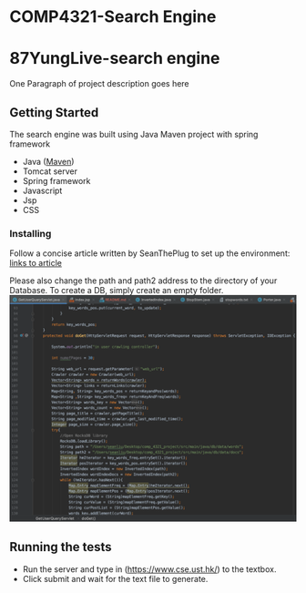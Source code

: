 # COMP4321-Search Engine 
# 87YungLive-search engine

One Paragraph of project description goes here

## Getting Started

The search engine was built using Java Maven project with spring framework

* Java ([Maven](https://maven.apache.org/))
* Tomcat server
* Spring framework
* Javascript
* Jsp
* CSS

### Installing

Follow a concise article written by SeanThePlug to set up the environment:
[links to article](https://medium.com/@seanliu_90343/how-to-set-up-a-tomcat-server-under-maven-project-structure-using-intellij-idea-macos-1475a975abf0)

Please also change the path and path2 address to the directory of your Database. To create a DB, simply create an empty folder.
![Alt text](readme_image/read_me_image.png?raw=true "Title")

## Running the tests

* Run the server and type in (https://www.cse.ust.hk/) to the textbox. 
* Click submit and wait for the text file to generate.
